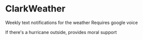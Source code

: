 # ClarkWeather

Weekly text notifications for the weather
Requires google voice

If there's a hurricane outside, provides moral support
